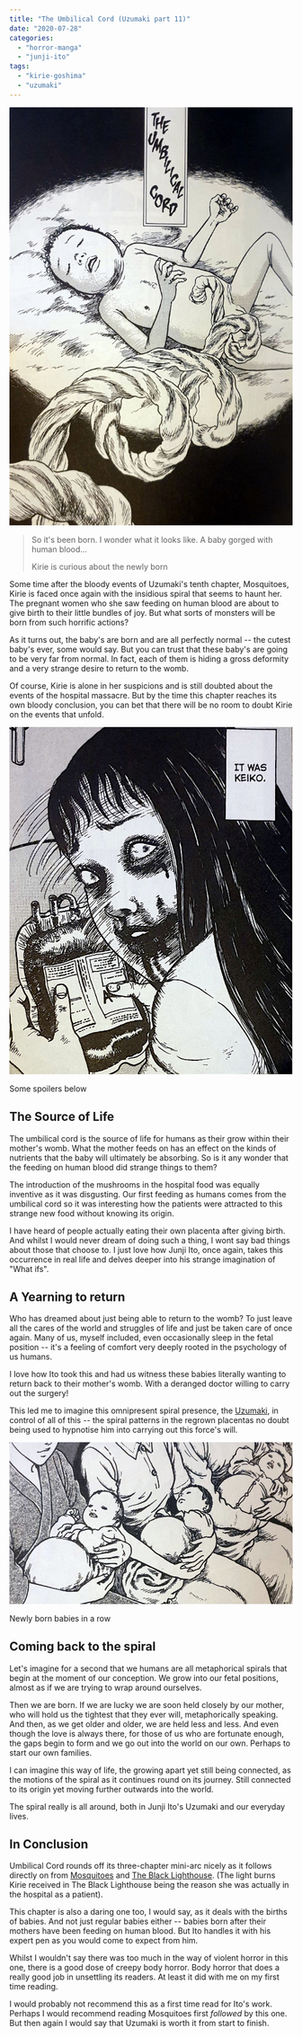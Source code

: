 ```yaml
---
title: "The Umbilical Cord (Uzumaki part 11)"
date: "2020-07-28"
categories: 
  - "horror-manga"
  - "junji-ito"
tags: 
  - "kirie-goshima"
  - "uzumaki"
---
```


[![](images/Umbilical-Cord-Uzumaki-part-11-cover.jpg)](https://davidpeach.co.uk/wp-content/uploads/2023/05/Umbilical-Cord-Uzumaki-part-11-cover.jpg)

> So it's been born. I wonder what it looks like. A baby gorged with human blood...
> 
> Kirie is curious about the newly born

Some time after the bloody events of Uzumaki's tenth chapter, Mosquitoes, Kirie is faced once again with the insidious spiral that seems to haunt her. The pregnant women who she saw feeding on human blood are about to give birth to their little bundles of joy. But what sorts of monsters will be born from such horrific actions?

As it turns out, the baby's are born and are all perfectly normal -- the cutest baby's ever, some would say. But you can trust that these baby's are going to be very far from normal. In fact, each of them is hiding a gross deformity and a very strange desire to return to the womb.

Of course, Kirie is alone in her suspicions and is still doubted about the events of the hospital massacre. But by the time this chapter reaches its own bloody conclusion, you can bet that there will be no room to doubt Kirie on the events that unfold.

[![](images/Keiko-drinking-blood-from-blood-packet.jpg)](https://davidpeach.co.uk/wp-content/uploads/2023/05/Keiko-drinking-blood-from-blood-packet.jpg)

Some spoilers below

## The Source of Life

The umbilical cord is the source of life for humans as their grow within their mother's womb. What the mother feeds on has an effect on the kinds of nutrients that the baby will ultimately be absorbing. So is it any wonder that the feeding on human blood did strange things to them?

The introduction of the mushrooms in the hospital food was equally inventive as it was disgusting. Our first feeding as humans comes from the umbilical cord so it was interesting how the patients were attracted to this strange new food without knowing its origin.

I have heard of people actually eating their own placenta after giving birth. And whilst I would never dream of doing such a thing, I wont say bad things about those that choose to. I just love how Junji Ito, once again, takes this occurrence in real life and delves deeper into his strange imagination of "What ifs".

## A Yearning to return

Who has dreamed about just being able to return to the womb? To just leave all the cares of the world and struggles of life and just be taken care of once again. Many of us, myself included, even occasionally sleep in the fetal position -- it's a feeling of comfort very deeply rooted in the psychology of us humans.

I love how Ito took this and had us witness these babies literally wanting to return back to their mother's womb. With a deranged doctor willing to carry out the surgery!

This led me to imagine this omnipresent spiral presence, the [Uzumaki](https://junjiitomanga.com/tag/uzumaki/), in control of all of this -- the spiral patterns in the regrown placentas no doubt being used to hypnotise him into carrying out this force's will.

[![](images/Newly-born-babies-in-a-row.jpg)](https://davidpeach.co.uk/wp-content/uploads/2023/05/Newly-born-babies-in-a-row.jpg)

Newly born babies in a row

## Coming back to the spiral

Let's imagine for a second that we humans are all metaphorical spirals that begin at the moment of our conception. We grow into our fetal positions, almost as if we are trying to wrap around ourselves.

Then we are born. If we are lucky we are soon held closely by our mother, who will hold us the tightest that they ever will, metaphorically speaking. And then, as we get older and older, we are held less and less. And even though the love is always there, for those of us who are fortunate enough, the gaps begin to form and we go out into the world on our own. Perhaps to start our own families.

I can imagine this way of life, the growing apart yet still being connected, as the motions of the spiral as it continues round on its journey. Still connected to its origin yet moving further outwards into the world.

The spiral really is all around, both in Junji Ito's Uzumaki and our everyday lives.

## In Conclusion

Umbilical Cord rounds off its three-chapter mini-arc nicely as it follows directly on from [Mosquitoes](https://junjiitomanga.com/mosquitoes-uzumaki-part-10/) and [The Black Lighthouse](https://junjiitomanga.com/the-black-lighthouse-uzumaki-part-9/). (The light burns Kirie received in The Black Lighthouse being the reason she was actually in the hospital as a patient).

This chapter is also a daring one too, I would say, as it deals with the births of babies. And not just regular babies either -- babies born after their mothers have been feeding on human blood. But Ito handles it with his expert pen as you would come to expect from him.

Whilst I wouldn't say there was too much in the way of violent horror in this one, there is a good dose of creepy body horror. Body horror that does a really good job in unsettling its readers. At least it did with me on my first time reading.

I would probably not recommend this as a first time read for Ito's work. Perhaps I would recommend reading Mosquitoes first _followed_ by this one. But then again I would say that Uzumaki is worth it from start to finish.
